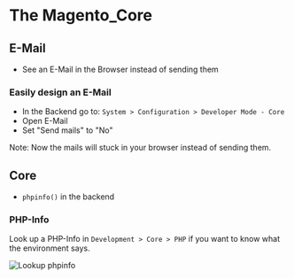 # The Magento_Core


## E-Mail

- See an E-Mail in the Browser instead of sending them


### Easily design an E-Mail

- In the Backend go to: `System > Configuration > Developer Mode - Core`
- Open E-Mail
- Set "Send mails" to "No"

Note: Now the mails will stuck in your browser instead of sending them.


## Core

- `phpinfo()` in the backend


### PHP-Info

Look up a PHP-Info in `Development > Core > PHP` if you want to know what the environment says.

![Lookup phpinfo](https://f.cloud.github.com/assets/2559177/1098276/2ac26af2-171e-11e3-8b17-a3c71a55bd15.png)

